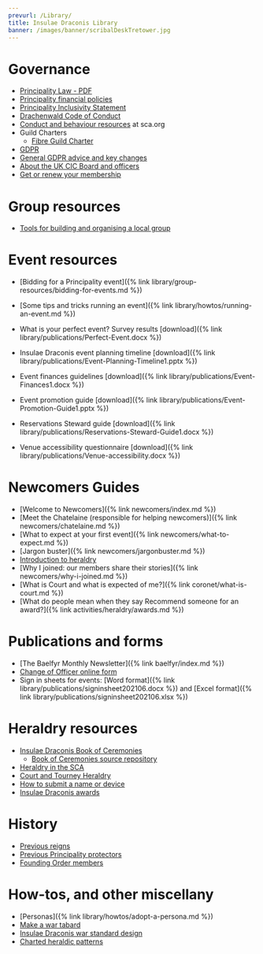 ```yaml
---
prevurl: /Library/
title: Insulae Draconis Library
banner: /images/banner/scribalDeskTretower.jpg
---
```


# Governance

- [Principality Law - PDF](https://insulaedraconis.org/library/publications/ID_Law.pdf)
- [Principality financial policies](https://docs.google.com/document/d/1OhTXWCqVpGz38tjbRbmbomcxuLpymnMOY-LnzZ4k4kE/edit)
- [Principality Inclusivity Statement](https://insulaedraconis.org/governance/inclusivity-statement/)
- [Drachenwald Code of Conduct](https://drachenwald.sca.org/offices/seneschal/files/DrachenwaldCodeofConductv1.0June2020.pdf)
- [Conduct and behaviour resources](https://www.sca.org/conduct-behavior-in-the-sca/) at sca.org
- Guild Charters
  - [Fibre Guild Charter](https://insulaedraconis.org/library/charters/fibre-guild-charter/)
- [GDPR](https://insulaedraconis.org/governance/gdpr/)
- [General GDPR advice and key changes](https://insulaedraconis.org/governance/gdpr-advice/)
- [About the UK CIC Board and officers](https://www.aspiringluddite.com/sca/CICsum.shtml)
- [Get or renew your membership](https://membermojo.co.uk/scauk)

# Group resources

- [Tools for building and organising a local group](https://insulaedraconis.org/library/group-resources/)

# Event resources

- [Bidding for a Principality event]({% link library/group-resources/bidding-for-events.md %})
- [Some tips and tricks running an event]({% link library/howtos/running-an-event.md %})
- What is your perfect event? Survey results [download]({% link library/publications/Perfect-Event.docx %})

- Insulae Draconis event planning timeline [download]({% link library/publications/Event-Planning-Timeline1.pptx %})
- Event finances guidelines [download]({% link library/publications/Event-Finances1.docx %})
- Event promotion guide [download]({% link library/publications/Event-Promotion-Guide1.pptx %})
- Reservations Steward guide [download]({% link library/publications/Reservations-Steward-Guide1.docx %})
- Venue accessibility questionnaire [download]({% link library/publications/Venue-accessibility.docx %})

# Newcomers Guides

- [Welcome to Newcomers]({% link newcomers/index.md %})
- [Meet the Chatelaine (responsible for helping newcomers)]({% link newcomers/chatelaine.md %})
- [What to expect at your first event]({% link newcomers/what-to-expect.md %})
- [Jargon buster]({% link newcomers/jargonbuster.md %})
- [Introduction to heraldry](https://insulaedraconis.org/activities/heraldry/before-the-internet/)
- [Why I joined: our members share their stories]({% link newcomers/why-i-joined.md %})
- [What is Court and what is expected of me?]({% link coronet/what-is-court.md %})
- [What do people mean when they say Recommend someone for an award?]({% link activities/heraldry/awards.md %})

# Publications and forms

- [The Baelfyr Monthly Newsletter]({% link baelfyr/index.md %})
- [Change of Officer online form](https://docs.google.com/forms/d/e/1FAIpQLSeqIMHbpB3a1d2XGyaAP1rDe3ZUV4X7Yx5PBvZ_3AH3Qr9odA/viewform)
- Sign in sheets for events: [Word format]({% link library/publications/signinsheet202106.docx %}) and [Excel format]({% link library/publications/signinsheet202106.xlsx %})

# Heraldry resources

- [Insulae Draconis Book of Ceremonies](https://insulaedraconis.gitlab.io/ceremonies/)
  - [Book of Ceremonies source repository](https://gitlab.com/insulaedraconis/ceremonies)
- [Heraldry in the SCA](https://insulaedraconis.org/library/howtos/heraldry-in-sca/)
- [Court and Tourney Heraldry](https://insulaedraconis.org/library/howtos/court-and-tourney-heraldry/)
- [How to submit a name or device](https://drachenwald.sca.org/offices/herald/submittingnamesheraldry/)
- [Insulae Draconis awards](https://insulaedraconis.org/activities/heraldry/awards/)

# History

- [Previous reigns](https://insulaedraconis.org/coronet/past/)
- [Previous Principality protectors](https://insulaedraconis.org/activities/protectors/)
- [Founding Order members](https://insulaedraconis.org/activities/heraldry/founding-members/)

# How-tos, and other miscellany

- [Personas]({% link library/howtos/adopt-a-persona.md %})
- [Make a war tabard](https://insulaedraconis.org/activities/heraldry/id-tabard/)
- [Insulae Draconis war standard design](https://insulaedraconis.org/activities/heraldry/id-banner/)
- [Charted heraldic patterns](https://insulaedraconis.org/activities/heraldry/cross-stitch/)


